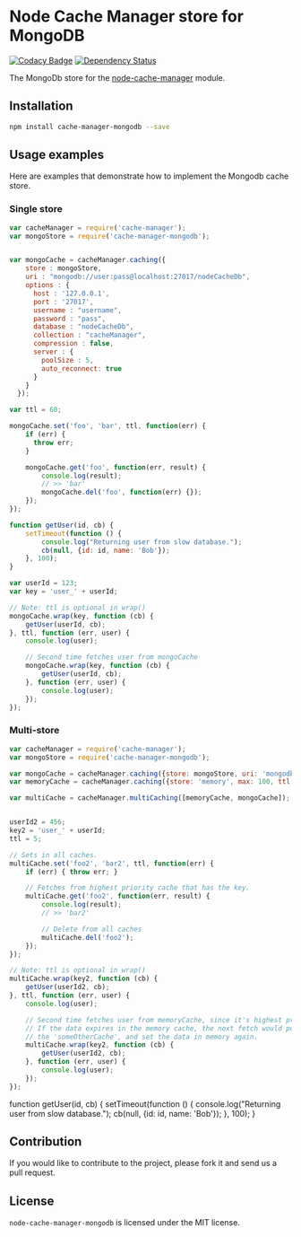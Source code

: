 Node Cache Manager store for MongoDB
==================================

[![Codacy Badge](https://api.codacy.com/project/badge/c865d138d52541f8845090ed3992357a)](https://www.codacy.com/app/valerio-cavagni/node-cache-manager-mongodb) [![Dependency Status](https://david-dm.org/v4l3r10/node-cache-manager-mongodb.svg)](https://david-dm.org/v4l3r10/node-cache-manager-mongodb)

The MongoDb store for the [node-cache-manager](https://github.com/BryanDonovan/node-cache-manager) module.

Installation
------------

```sh
npm install cache-manager-mongodb --save
```

Usage examples
--------------

Here are examples that demonstrate how to implement the Mongodb cache store.

### Single store

```js
var cacheManager = require('cache-manager');
var mongoStore = require('cache-manager-mongodb');


var mongoCache = cacheManager.caching({
    store : mongoStore,
    uri : "mongodb://user:pass@localhost:27017/nodeCacheDb",
    options : {
      host : '127.0.0.1',
      port : '27017',
      username : "username",
      password : "pass",
      database : "nodeCacheDb",
      collection : "cacheManager",
      compression : false,
      server : {
        poolSize : 5,
        auto_reconnect: true
      }
    }
  });

var ttl = 60;

mongoCache.set('foo', 'bar', ttl, function(err) {
    if (err) {
      throw err;
    }

    mongoCache.get('foo', function(err, result) {
        console.log(result);
        // >> 'bar'
        mongoCache.del('foo', function(err) {});
    });
});

function getUser(id, cb) {
    setTimeout(function () {
        console.log("Returning user from slow database.");
        cb(null, {id: id, name: 'Bob'});
    }, 100);
}

var userId = 123;
var key = 'user_' + userId;

// Note: ttl is optional in wrap()
mongoCache.wrap(key, function (cb) {
    getUser(userId, cb);
}, ttl, function (err, user) {
    console.log(user);

    // Second time fetches user from mongoCache
    mongoCache.wrap(key, function (cb) {
        getUser(userId, cb);
    }, function (err, user) {
        console.log(user);
    });
});
```

### Multi-store

```js
var cacheManager = require('cache-manager');
var mongoStore = require('cache-manager-mongodb');

var mongoCache = cacheManager.caching({store: mongoStore, uri: 'mongodb://user:pass@localhost:27017/nodeCacheDb',options: { collection: 'cacheManager'}, ttl: 600});
var memoryCache = cacheManager.caching({store: 'memory', max: 100, ttl: 60});

var multiCache = cacheManager.multiCaching([memoryCache, mongoCache]);


userId2 = 456;
key2 = 'user_' + userId;
ttl = 5;

// Sets in all caches.
multiCache.set('foo2', 'bar2', ttl, function(err) {
    if (err) { throw err; }

    // Fetches from highest priority cache that has the key.
    multiCache.get('foo2', function(err, result) {
        console.log(result);
        // >> 'bar2'

        // Delete from all caches
        multiCache.del('foo2');
    });
});

// Note: ttl is optional in wrap()
multiCache.wrap(key2, function (cb) {
    getUser(userId2, cb);
}, ttl, function (err, user) {
    console.log(user);

    // Second time fetches user from memoryCache, since it's highest priority.
    // If the data expires in the memory cache, the next fetch would pull it from
    // the 'someOtherCache', and set the data in memory again.
    multiCache.wrap(key2, function (cb) {
        getUser(userId2, cb);
    }, function (err, user) {
        console.log(user);
    });
});
```

function getUser(id, cb) {
    setTimeout(function () {
        console.log("Returning user from slow database.");
        cb(null, {id: id, name: 'Bob'});
    }, 100);
}

Contribution
------------

If you would like to contribute to the project, please fork it and send us a pull request.

License
-------

`node-cache-manager-mongodb` is licensed under the MIT license.
